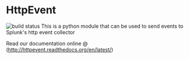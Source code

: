 # HttpEvent
![build status](https://travis-ci.org/w3ttr3y/HttpEvent.svg?branch=master)
This is a python module that can be used to send events to Splunk's http event collector

Read our documentation online @ (http://httpevent.readthedocs.org/en/latest/)
